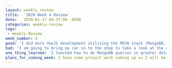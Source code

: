 ```yaml
---
layout: weekly_review
title:  '2020 Week 4 Review'
date:   2020-01-17 06:37:00 -0500
categories: weekly-review
tags:
 - Weekly Review
week_number: 4
good: 'I did more VueJS development utilizing the MEVN stack (MongoDB, Express.js, Vue.js, and Node.js) this week.'
bad: 'I am going to bring my car in to the shop to take a look at the coolant issue I mentioned in my previous weekly review.'
one_thing_learned: 'I learned how to do MongoDB queries in greater detail as well as use the Mongoose library.'
plans_for_coming_week: I have some project work coming up so I will be working on that. In the meantime. When I have some free time, I will continue playing around with the MEVN stack.
---
```

